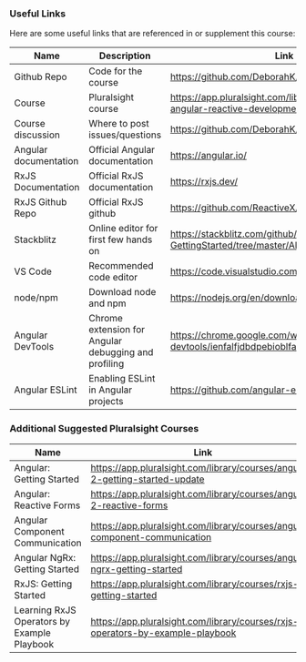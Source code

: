 ### Useful Links

Here are some useful links that are referenced in or supplement this course:




| Name | Description | Link |
| ---- | ----------- | ---- |
| Github Repo | Code for the course | https://github.com/DeborahK/Angular-RxJS
| Course | Pluralsight course | https://app.pluralsight.com/library/courses/rxjs-angular-reactive-development
| Course discussion | Where to post issues/questions | https://github.com/DeborahK/Angular-RxJS/issues
| Angular documentation | Official Angular documentation | https://angular.io/
| RxJS Documentation | Official RxJS documentation | https://rxjs.dev/
| RxJS Github Repo | Official RxJS github | https://github.com/ReactiveX/rxjs/
| Stackblitz | Online editor for first few hands on | https://stackblitz.com/github/DeborahK/Angular-GettingStarted/tree/master/APM-Start
| VS Code | Recommended code editor | https://code.visualstudio.com/
| node/npm | Download node and npm | https://nodejs.org/en/download
| Angular DevTools | Chrome extension for Angular debugging and profiling | https://chrome.google.com/webstore/detail/angular-devtools/ienfalfjdbdpebioblfackkekamfmbnh
| Angular ESLint | Enabling ESLint in Angular projects | https://github.com/angular-eslint/angular-eslint

### Additional Suggested Pluralsight Courses

| Name |  Link |
| ---- | ----- |
| Angular: Getting Started | https://app.pluralsight.com/library/courses/angular-2-getting-started-update
| Angular: Reactive Forms | https://app.pluralsight.com/library/courses/angular-2-reactive-forms
| Angular Component Communication | https://app.pluralsight.com/library/courses/angular-component-communication
| Angular NgRx: Getting Started | https://app.pluralsight.com/library/courses/angular-ngrx-getting-started
| RxJS: Getting Started | https://app.pluralsight.com/library/courses/rxjs-getting-started
| Learning RxJS Operators by Example Playbook | https://app.pluralsight.com/library/courses/rxjs-operators-by-example-playbook
